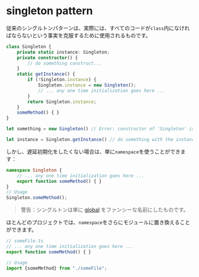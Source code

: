 # singleton pattern

従来のシングルトンパターンは、実際には、すべてのコードが`class`内になければならないという事実を克服するために使用されるものです。

```typescript
class Singleton {
    private static instance: Singleton;
    private constructor() {
        // do something construct...
    }
    static getInstance() {
        if (!Singleton.instance) {
            Singleton.instance = new Singleton();
            // ... any one time initialization goes here ...
        }
        return Singleton.instance;
    }
    someMethod() { }
}

let something = new Singleton() // Error: constructor of 'Singleton' is private.

let instance = Singleton.getInstance() // do something with the instance...
```

しかし、遅延初期化をしたくない場合は、単に`namespace`を使うことができます：

```typescript
namespace Singleton {
    // ... any one time initialization goes here ...
    export function someMethod() { }
}
// Usage
Singleton.someMethod();
```

> 警告：シングルトンは単に [global](http://stackoverflow.com/a/142450/390330) をファンシーな名前にしたものです。

ほとんどのプロジェクトでは、`namespace`をさらにモジュールに置き換えることができます。

```typescript
// someFile.ts
// ... any one time initialization goes here ...
export function someMethod() { }

// Usage
import {someMethod} from "./someFile";
```

